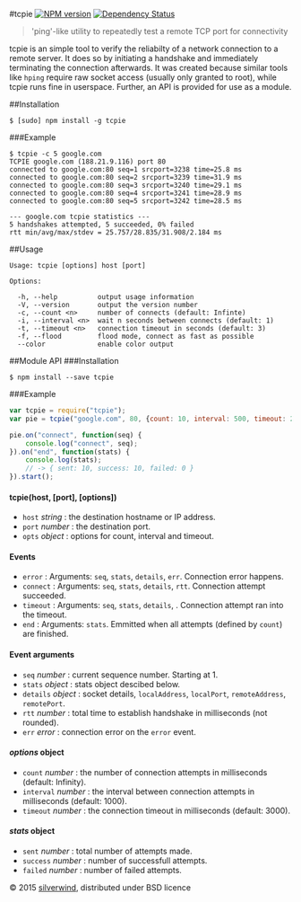 #tcpie [![NPM version](https://img.shields.io/npm/v/tcpie.svg?style=flat)](https://www.npmjs.org/package/tcpie) [![Dependency Status](http://img.shields.io/david/silverwind/tcpie.svg?style=flat)](https://david-dm.org/silverwind/tcpie)
> 'ping'-like utility to repeatedly test a remote TCP port for connectivity

tcpie is an simple tool to verify the reliabilty of a network connection to a remote server. It does so by initiating a handshake and immediately terminating the connection afterwards. It was created because similar tools like `hping` require raw socket access (usually only granted to root), while tcpie runs fine in userspace. Further, an API is provided for use as a module.

##Installation
```
$ [sudo] npm install -g tcpie
```
###Example
```
$ tcpie -c 5 google.com
TCPIE google.com (188.21.9.116) port 80
connected to google.com:80 seq=1 srcport=3238 time=25.8 ms
connected to google.com:80 seq=2 srcport=3239 time=31.9 ms
connected to google.com:80 seq=3 srcport=3240 time=29.1 ms
connected to google.com:80 seq=4 srcport=3241 time=28.9 ms
connected to google.com:80 seq=5 srcport=3242 time=28.5 ms

--- google.com tcpie statistics ---
5 handshakes attempted, 5 succeeded, 0% failed
rtt min/avg/max/stdev = 25.757/28.835/31.908/2.184 ms
```
##Usage
```
Usage: tcpie [options] host [port]

Options:

  -h, --help          output usage information
  -V, --version       output the version number
  -c, --count <n>     number of connects (default: Infinte)
  -i, --interval <n>  wait n seconds between connects (default: 1)
  -t, --timeout <n>   connection timeout in seconds (default: 3)
  -f, --flood         flood mode, connect as fast as possible
  --color             enable color output
```

##Module API
###Installation
```
$ npm install --save tcpie
```
###Example
```js
var tcpie = require("tcpie");
var pie = tcpie("google.com", 80, {count: 10, interval: 500, timeout: 2000});

pie.on("connect", function(seq) {
    console.log("connect", seq);
}).on("end", function(stats) {
    console.log(stats);
    // -> { sent: 10, success: 10, failed: 0 }
}).start();
```
#### tcpie(host, [port], [options])
- `host` *string* : the destination hostname or IP address.
- `port` *number* : the destination port.
- `opts` *object* : options for count, interval and timeout.

#### Events
- `error`   : Arguments: `seq`, `stats`, `details`, `err`. Connection error happens.
- `connect` : Arguments: `seq`, `stats`, `details`, `rtt`. Connection attempt succeeded.
- `timeout` : Arguments: `seq`, `stats`, `details`, . Connection attempt ran into the timeout.
- `end`     : Arguments: `stats`. Emmitted when all attempts (defined by `count`) are finished.

#### Event arguments
- `seq`     *number* : current sequence number. Starting at 1.
- `stats`   *object* : stats object descibed below.
- `details` *object* : socket details, `localAddress`, `localPort`, `remoteAddress`, `remotePort`.
- `rtt`     *number* : total time to establish handshake in milliseconds (not rounded).
- `err`     *error*  : connection error on the `error` event.

#### *options* object
- `count`    *number* : the number of connection attempts in milliseconds (default: Infinity).
- `interval` *number* : the interval between connection attempts in milliseconds (default: 1000).
- `timeout`  *number* : the connection timeout in milliseconds (default: 3000).

#### *stats* object
- `sent`     *number* : total number of attempts made.
- `success`  *number* : number of successfull attempts.
- `failed`   *number* : number of failed attempts.

© 2015 [silverwind](https://github.com/silverwind), distributed under BSD licence
